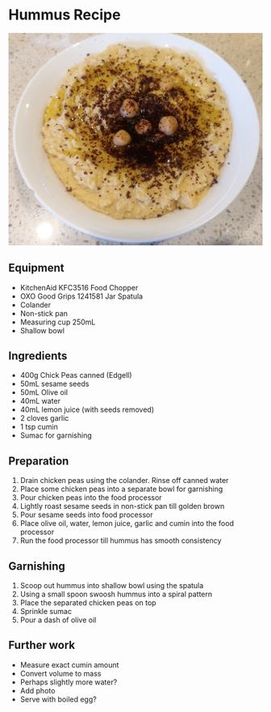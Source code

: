 # Hummus Recipe
![Hummus](hummus.jpg)

## Equipment 
- KitchenAid KFC3516 Food Chopper
- OXO Good Grips 1241581 Jar Spatula
- Colander
- Non-stick pan
- Measuring cup 250mL
- Shallow bowl 

## Ingredients
- 400g Chick Peas canned (Edgell)
- 50mL sesame seeds
- 50mL Olive oil
- 40mL water 
- 40mL lemon juice (with seeds removed)
- 2 cloves garlic
- 1 tsp cumin 
- Sumac for garnishing

## Preparation
1. Drain chicken peas using the colander. Rinse off canned water
2. Place some chicken peas into a separate bowl for garnishing
3. Pour chicken peas into the food processor
4. Lightly roast sesame seeds in non-stick pan till golden brown
5. Pour sesame seeds into food processor
6. Place olive oil, water, lemon juice, garlic and cumin into the food processor
7. Run the food processor till hummus has smooth consistency

## Garnishing
1. Scoop out hummus into shallow bowl using the spatula
2. Using a small spoon swoosh hummus into a spiral pattern
3. Place the separated chicken peas on top
4. Sprinkle sumac 
5. Pour a dash of olive oil 

## Further work 
- Measure exact cumin amount
- Convert volume to mass
- Perhaps slightly more water?
- Add photo 
- Serve with boiled egg?